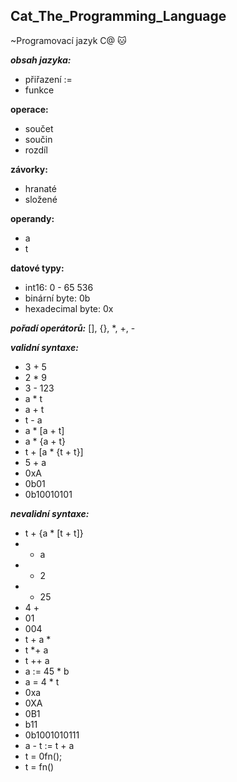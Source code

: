 ## Cat_The_Programming_Language
~Programovací jazyk C@ 🐱

***obsah jazyka:*** 
  - přiřazení :=
  - funkce
              
  **operace:**
  - součet 
  - součin 
  - rozdíl
              
  **závorky:**
  - hranaté
  - složené
  
  **operandy:**
  - a
  - t

  **datové typy:**
  - int16: 0 - 65 536
  - binární byte: 0b
  - hexadecimal byte: 0x

***pořadí operátorů:***
  [], {}, *, +, -

***validní syntaxe:***
  - 3 + 5
  - 2 * 9
  - 3 - 123
  - a * t
  - a + t
  - t - a
  - a * [a + t]
  - a * {a + t}
  - t + [a * {t + t}]
  - 5 + a
  - 0xA
  - 0b01
  - 0b10010101

***nevalidní syntaxe:***
  - t + {a * [t + t]}
  - + a
  - + 2
  - * 25
  - 4 +
  - 01
  - 004
  - t + a *
  - t *+ a
  - t ++ a
  - a := 45 * b
  - a = 4 * t
  - 0xa
  - 0XA
  - 0B1
  - b11
  - 0b1001010111
  - a - t := t + a
  - t = 0fn();
  - t = fn()
